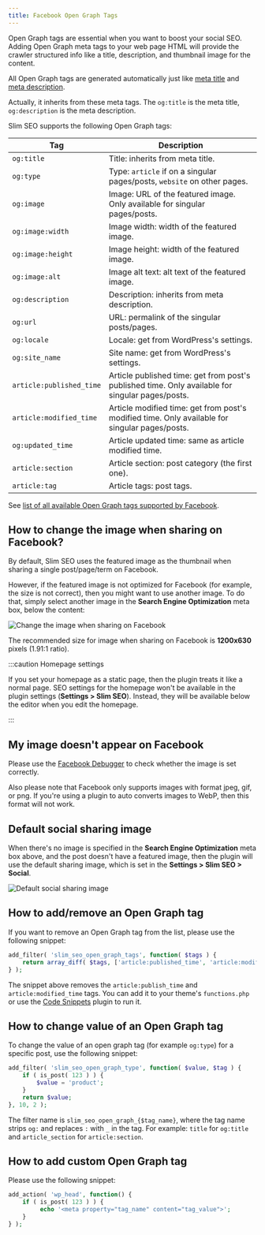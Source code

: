 ```yaml
---
title: Facebook Open Graph Tags
---
```


Open Graph tags are essential when you want to boost your social SEO. Adding Open Graph meta tags to your web page HTML will provide the crawler structured info like a title, description, and thumbnail image for the content.

All Open Graph tags are generated automatically just like [meta title](/slim-seo/meta-title-tag/) and [meta description](/slim-seo/meta-description-tag/).

Actually, it inherits from these meta tags. The `og:title` is the meta title, `og:description` is the meta description.

Slim SEO supports the following Open Graph tags:

| Tag | Description |
| --- | --- |
| `og:title` | Title: inherits from meta title. |
| `og:type` | Type: `article` if on a singular pages/posts, `website` on other pages. |
| `og:image` | Image: URL of the featured image. Only available for singular pages/posts. |
| `og:image:width` | Image width: width of the featured image. |
| `og:image:height` | Image height: width of the featured image. |
| `og:image:alt` | Image alt text: alt text of the featured image. |
| `og:description` | Description: inherits from meta description. |
| `og:url` | URL: permalink of the singular posts/pages. |
| `og:locale` | Locale: get from WordPress's settings. |
| `og:site_name` | Site name: get from WordPress's settings. |
| `article:published_time` | Article published time: get from post's published time. Only available for singular pages/posts. |
| `article:modified_time` | Article modified time: get from post's modified time. Only available for singular pages/posts. |
| `og:updated_time` | Article updated time: same as article modified time. |
| `article:section` | Article section: post category (the first one). |
| `article:tag` | Article tags: post tags. |

See [list of all available Open Graph tags supported by Facebook](https://developers.facebook.com/docs/sharing/webmasters).

## How to change the image when sharing on Facebook?

By default, Slim SEO uses the featured image as the thumbnail when sharing a single post/page/term on Facebook.

However, if the featured image is not optimized for Facebook (for example, the size is not correct), then you might want to use another image. To do that, simply select another image in the **Search Engine Optimization** meta box, below the content:

![Change the image when sharing on Facebook](https://i.imgur.com/judjFm9.png)

The recommended size for image when sharing on Facebook is **1200x630** pixels (1.91:1 ratio).

:::caution Homepage settings

If you set your homepage as a static page, then the plugin treats it like a normal page. SEO settings for the homepage won't be available in the plugin settings (**Settings > Slim SEO**). Instead, they will be available below the editor when you edit the homepage.

:::

## My image doesn't appear on Facebook

Please use the [Facebook Debugger](https://developers.facebook.com/tools/debug/) to check whether the image is set correctly.

Also please note that Facebook only supports images with format jpeg, gif, or png. If you're using a plugin to auto converts images to WebP, then this format will not work.

## Default social sharing image

When there's no image is specified in the **Search Engine Optimization** meta box above, and the post doesn't have a featured image, then the plugin will use the default sharing image, which is set in the **Settings > Slim SEO > Social**.

![Default social sharing image](https://i.imgur.com/H1VmiH9.png)

## How to add/remove an Open Graph tag

If you want to remove an Open Graph tag from the list, please use the following snippet:

```php
add_filter( 'slim_seo_open_graph_tags', function( $tags ) {
    return array_diff( $tags, ['article:published_time', 'article:modified_time'] );
} );
```

The snippet above removes the `article:publish_time` and `article:modified_time` tags. You can add it to your theme's `functions.php` or use the [Code Snippets](https://wordpress.org/plugins/code-snippets/) plugin to run it.

## How to change value of an Open Graph tag

To change the value of an open graph tag (for example `og:type`) for a specific post, use the following snippet:

```php
add_filter( 'slim_seo_open_graph_type', function( $value, $tag ) {
    if ( is_post( 123 ) ) {
        $value = 'product';
    }
    return $value;
}, 10, 2 );
```

The filter name is `slim_seo_open_graph_{$tag_name}`, where the tag name strips `og:` and replaces `:` with `_` in the tag. For example: `title` for `og:title` and `article_section` for `article:section`.

## How to add custom Open Graph tag

Please use the following snippet:

```php
add_action( 'wp_head', function() {
    if ( is_post( 123 ) ) {
         echo '<meta property="tag_name" content="tag_value">';
    }
} );
```
